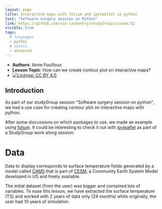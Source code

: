 ```yaml
---
layout: page
title: Interactive maps with folium and ipyleaflet in python
text: "Software surgery session on Python"
link: https://github.com/uio-carpentry/studyGroup/issues/32
visible: true
tags:
  # languages
  - python
  # levels
  - advanced
---
```


<!-- change visible to true if you want it on the site -->
<!-- remove any tags listed above that are not relevant -->

 - **Authors**: Anne Fouilloux
 - **Lesson Topic**: How can we create contour plot on interactive maps?
 - [![License: CC BY 4.0](https://img.shields.io/badge/License-CC%20BY%204.0-lightgrey.svg)](https://creativecommons.org/licenses/by/4.0/)

## Introduction

As part of our studyGroup session "Software surgery session on python", we had a use case for creating contour plot on interactive maps with python.

After some discussions on which packages to use, we made an example using [folium](https://python-visualization.github.io/folium/). It could be interesting to check it out with [ipyleaflet](https://ipyleaflet.readthedocs.io/en/latest/) as part of a StudyGroup work along session.

# Data

Data to display corresponds to surface temperature fields generated by a model called [CAM5](http://www.cesm.ucar.edu/models/cesm1.2/cam/) that is part of [CESM](http://www.cesm.ucar.edu/), a Community Earth System Model developed in US and freely available.

The initial dataset (from the user) was bigger and contained lots of variables. To ease this lesson, we have extracted the surface temperature (TS) and worked with 2 years of data only (24 months) while originally, the user had 10 years of simulation.
